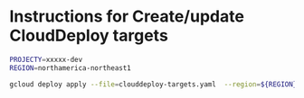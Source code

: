 
# Instructions for Create/update CloudDeploy targets

```bash
PROJECTY=xxxxx-dev
REGION=northamerica-northeast1

gcloud deploy apply --file=clouddeploy-targets.yaml  --region=${REGION}  --project=c4hnrd-tools
```